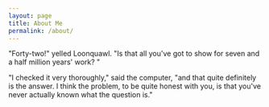 ```yaml
---
layout: page
title: About Me
permalink: /about/
---
```

<p>
  &quot;Forty-two!&quot; yelled Loonquawl. &quot;Is that all you've got to show for seven and a half million years' work? &quot;</p>
<p>
&quot;I checked it very thoroughly,&quot; said the computer, &quot;and that quite definitely is the answer. I think the problem, to be quite honest with you, is that you've never actually known what the question is.&quot;
</p>

<!--This website is powered by **[fastpages](https://github.com/fastai/fastpages)** [^1].-->



<!--[^1]:a blogging platform that natively supports Jupyter notebooks in addition to other formats.-->
